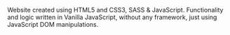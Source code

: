 Website created using HTML5 and CSS3, SASS & JavaScript. Functionality and logic written in Vanilla JavaScript, without any framework, just using JavaScript DOM manipulations.

